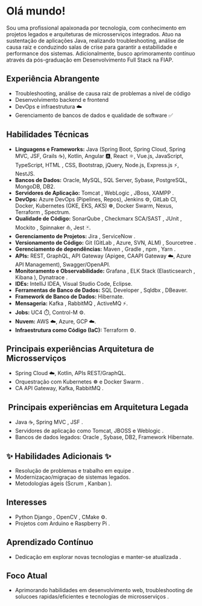 #  Olá mundo! 
Sou uma profissional apaixonada por tecnologia, com conhecimento em projetos legados e arquiteturas de microsserviços integrados.
Atuo na sustentação de aplicações Java, realizando troubleshooting, análise de causa raiz e conduzindo salas de crise para garantir a estabilidade e performance dos sistemas. Adicionalmente, busco aprimoramento contínuo através da pós-graduação em Desenvolvimento Full Stack na FIAP.

##  Experiência Abrangente 

* Troubleshooting, análise de causa raiz de problemas a nível de código  
* Desenvolvimento backend e frontend 
* DevOps e infraestrutura ☁️
* Gerenciamento de bancos de dados e qualidade de software ✅

##  Habilidades Técnicas 

* **Linguagens e Frameworks:** Java (Spring Boot, Spring Cloud, Spring MVC, JSF, Grails ☕), Kotlin, Angular 🅰️, React ⚛️, Vue.js, JavaScript, TypeScript, HTML ️, CSS, Bootstrap, jQuery, Node.js, Express.js ⚡, NestJS.
* **Bancos de Dados:** Oracle, MySQL, SQL Server, Sybase, PostgreSQL, MongoDB, DB2.
* **Servidores de Aplicação:** Tomcat , WebLogic ️, JBoss, XAMPP .
* **DevOps:** Azure DevOps (Pipelines, Repos), Jenkins ⚙️, GitLab CI, Docker, Kubernetes (GKE, EKS, AKS) ☸️, Docker Swarm, Nexus, Terraform ️, Spectrum.
* **Qualidade de Código:** SonarQube , Checkmarx SCA/SAST ️, JUnit , Mockito , Spinnaker ⛵, Jest 🃏.
* **Gerenciamento de Projetos:** Jira , ServiceNow ️.
* **Versionamento de Código:** Git (GitLab , Azure, SVN, ALM) , Sourcetree .
* **Gerenciamento de dependências:** Maven , Gradle ️, npm , Yarn .
* **APIs:** REST, GraphQL, API Gateway (Apigee, CAAPI Gateway ☁️, Azure API Management), Swagger/OpenAPI.
* **Monitoramento e Observabilidade:** Grafana , ELK Stack (Elasticsearch , Kibana ), Dynatrace .
* **IDEs:** IntelliJ IDEA, Visual Studio Code, Eclipse.
* **Ferramentas de Banco de Dados:** SQL Developer ️, Sqldbx ️, DBeaver.
* **Framework de Banco de Dados:** Hibernate. 
* **Mensageria:** Kafka , RabbitMQ , ActiveMQ ⚡.
* **Jobs:** UC4 ⏱️, Control-M ⚙️.
* **Nuvem:** AWS ☁️, Azure, GCP ☁️.
* **Infraestrutura como Código (IaC):** Terraform ️⚙️.

##  Principais experiências Arquitetura de Microsserviços 

* Spring Cloud ☁️, Kotlin, APIs REST/GraphQL.
* Orquestração com Kubernetes ☸️ e Docker Swarm .
* CA API Gateway,  Kafka, RabbitMQ .

## ️ Principais experiências em Arquitetura Legada ️

* Java ☕, Spring MVC ️, JSF ️.
* Servidores de aplicação como Tomcat, JBOSS  e Weblogic ️.
* Bancos de dados legados: Oracle , Sybase, DB2, Framework Hibernate.

## ✨ Habilidades Adicionais ✨

* Resolução de problemas e trabalho em equipe .
* Modernizaçao/migraçao de sistemas legados.
* Metodologias ágeis (Scrum , Kanban ).

##  Interesses 

* Python Django , OpenCV ️, CMake ⚙️.
* Projetos com Arduino  e Raspberry Pi .

##  Aprendizado Contínuo 

* Dedicação em explorar novas tecnologias e manter-se atualizada .

##  Foco Atual 

* Aprimorando habilidades em desenvolvimento web, troubleshooting de solucoes rapidas/eficientes e tecnologias de microsserviços .
